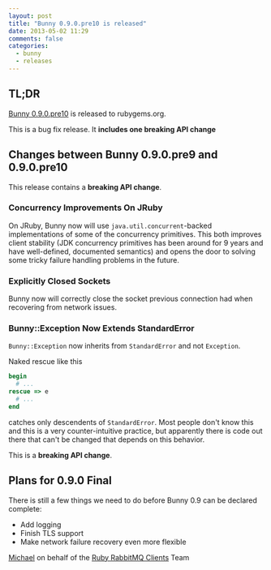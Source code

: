 ```yaml
---
layout: post
title: "Bunny 0.9.0.pre10 is released"
date: 2013-05-02 11:29
comments: false
categories:
  - bunny
  - releases
---
```


## TL;DR

[Bunny 0.9.0.pre10](https://rubygems.org/gems/bunny/versions/0.9.0.pre10) is released to rubygems.org.

This is a bug fix release. It **includes one breaking API change**


## Changes between Bunny 0.9.0.pre9 and 0.9.0.pre10

This release contains a **breaking API change**.

### Concurrency Improvements On JRuby

On JRuby, Bunny now will use `java.util.concurrent`-backed implementations
of some of the concurrency primitives. This both improves client stability
(JDK concurrency primitives has been around for 9 years and have
well-defined, documented semantics) and opens the door to solving
some tricky failure handling problems in the future.


### Explicitly Closed Sockets

Bunny now will correctly close the socket previous connection had
when recovering from network issues.


### Bunny::Exception Now Extends StandardError

`Bunny::Exception` now inherits from `StandardError` and not `Exception`.

Naked rescue like this

``` ruby
begin
  # ...
rescue => e
  # ...
end
```

catches only descendents of `StandardError`. Most people don't
know this and this is a very counter-intuitive practice, but
apparently there is code out there that can't be changed that
depends on this behavior.

This is a **breaking API change**.




## Plans for 0.9.0 Final

There is still a few things we need to do before Bunny 0.9 can be declared complete:

 * Add logging
 * Finish TLS support
 * Make network failure recovery even more flexible



[Michael](http://twitter.com/michaelklishin) on behalf of the [Ruby RabbitMQ Clients](http://github.com/ruby-amqp) Team

